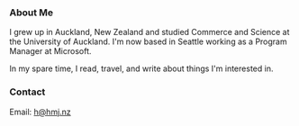 ### About Me

I grew up in Auckland, New Zealand and studied Commerce and Science at the University of Auckland. I'm now based in Seattle working as a Program Manager at Microsoft. 

In my spare time, I read, travel, and write about things I'm interested in.


### Contact

Email: <h@hmj.nz>
